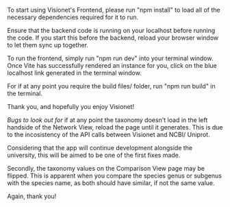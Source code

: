 To start using Visionet's Frontend, please run "npm install" to load all of the necessary dependencies required for it to run.

Ensure that the backend code is running on your localhost before running the code. If you start this before the backend, reload
your browser window to let them sync up together.

To run the frontend, simply run "npm run dev" into your terminal window.
Once Vite has successfully rendered an instance for you, click on the blue localhost link generated in the terminal window.

For if at any point you require the build files/ folder, run "npm run build" in the terminal.

Thank you, and hopefully you enjoy Visionet!

_Bugs to look out for_
if at any point the taxonomy doesn't load in the left handside of the Network View, reload the page until it generates.
This is due to the incosistency of the API calls between Visionet and NCBI/ Uniprot.

Considering that the app will continue development alongside the university, this will be aimed to be one of the first
fixes made.

Secondly, the taxonomy values on the Comparison View page may be flipped. This is apparent when you compare the species
genus or subgenus with the species name, as both should have similar, if not the same value.

Again, thank you!
